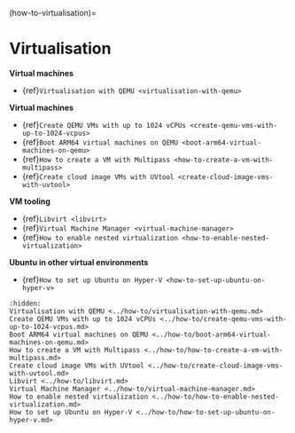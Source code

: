 (how-to-virtualisation)=

# Virtualisation



**Virtual machines**

* {ref}`Virtualisation with QEMU <virtualisation-with-qemu>`


**Virtual machines**

* {ref}`Create QEMU VMs with up to 1024 vCPUs <create-qemu-vms-with-up-to-1024-vcpus>`
* {ref}`Boot ARM64 virtual machines on QEMU <boot-arm64-virtual-machines-on-qemu>`
* {ref}`How to create a VM with Multipass <how-to-create-a-vm-with-multipass>`
* {ref}`Create cloud image VMs with UVtool <create-cloud-image-vms-with-uvtool>`


**VM tooling**

* {ref}`Libvirt <libvirt>`
* {ref}`Virtual Machine Manager <virtual-machine-manager>`
* {ref}`How to enable nested virtualization <how-to-enable-nested-virtualization>`


**Ubuntu in other virtual environments**

* {ref}`How to set up Ubuntu on Hyper-V <how-to-set-up-ubuntu-on-hyper-v>`

```{toctree}
:hidden:
Virtualisation with QEMU <../how-to/virtualisation-with-qemu.md>
Create QEMU VMs with up to 1024 vCPUs <../how-to/create-qemu-vms-with-up-to-1024-vcpus.md>
Boot ARM64 virtual machines on QEMU <../how-to/boot-arm64-virtual-machines-on-qemu.md>
How to create a VM with Multipass <../how-to/how-to-create-a-vm-with-multipass.md>
Create cloud image VMs with UVtool <../how-to/create-cloud-image-vms-with-uvtool.md>
Libvirt <../how-to/libvirt.md>
Virtual Machine Manager <../how-to/virtual-machine-manager.md>
How to enable nested virtualization <../how-to/how-to-enable-nested-virtualization.md>
How to set up Ubuntu on Hyper-V <../how-to/how-to-set-up-ubuntu-on-hyper-v.md>
```